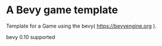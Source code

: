 # A Bevy game template

Template for a Game using the bevy( https://bevyengine.org  ).



bevy 0.10 supported

